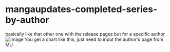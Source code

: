 # mangaupdates-completed-series-by-author
basically like that other one with the release pages but for a specific author
![image](https://github.com/user-attachments/assets/85cad280-e10a-4c68-bd81-a6b3486737d1)
You get a chart like this, just need to input the author's page from MU
